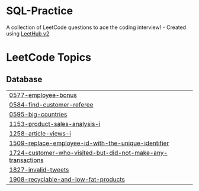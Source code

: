 # SQL-Practice
A collection of LeetCode questions to ace the coding interview! - Created using [LeetHub v2](https://github.com/arunbhardwaj/LeetHub-2.0)

<!---LeetCode Topics Start-->
# LeetCode Topics
## Database
|  |
| ------- |
| [0577-employee-bonus](https://github.com/gauriideshpande/LeetCode/tree/master/0577-employee-bonus) |
| [0584-find-customer-referee](https://github.com/gauriideshpande/SQL-Practice/tree/master/0584-find-customer-referee) |
| [0595-big-countries](https://github.com/gauriideshpande/SQL-Practice/tree/master/0595-big-countries) |
| [1153-product-sales-analysis-i](https://github.com/gauriideshpande/SQL-Practice/tree/master/1153-product-sales-analysis-i) |
| [1258-article-views-i](https://github.com/gauriideshpande/SQL-Practice/tree/master/1258-article-views-i) |
| [1509-replace-employee-id-with-the-unique-identifier](https://github.com/gauriideshpande/SQL-Practice/tree/master/1509-replace-employee-id-with-the-unique-identifier) |
| [1724-customer-who-visited-but-did-not-make-any-transactions](https://github.com/gauriideshpande/LeetCode/tree/master/1724-customer-who-visited-but-did-not-make-any-transactions) |
| [1827-invalid-tweets](https://github.com/gauriideshpande/SQL-Practice/tree/master/1827-invalid-tweets) |
| [1908-recyclable-and-low-fat-products](https://github.com/gauriideshpande/SQL-Practice/tree/master/1908-recyclable-and-low-fat-products) |
<!---LeetCode Topics End-->